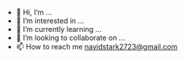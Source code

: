 - 👋 Hi, I’m ...
- 👀 I’m interested in ...
- 🌱 I’m currently learning ...
- 💞️ I’m looking to collaborate on ...
- 📫 How to reach me navidstark2723@gmail.com

<!---
ostadnavid/ostadnavid is a ✨ special ✨ repository because its `README.md` (this file) appears on your GitHub profile.
You can click the Preview link to take a look at your changes.
--->
